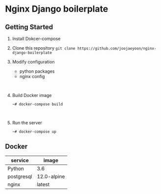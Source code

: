 # Nginx Django boilerplate

## Getting Started

1. Install Dokcer-compose
   <br/>

2. Clone this repository `git clone https://github.com/joojaeyoon/nginx-django-boilerplate`
   <br/>

3. Modify configuration

   - python packages
   - nginx config

<br/>

4. Build Docker image

   ```
   ~# docker-compose build
   ```

<br/>

5. Run the server
   ```
   ~# docker-compose up
   ```

## Docker

| service    | image       |
| ---------- | ----------- |
| Python     | 3.6         |
| postgresql | 12.0-alpine |
| nginx      | latest      |
